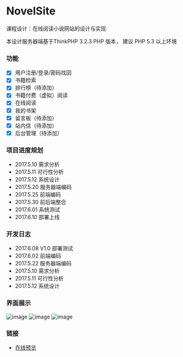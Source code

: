 # NovelSite
课程设计：在线阅读小说网站的设计与实现

本设计服务器端基于ThinkPHP 3.2.3
PHP 版本， 建议 PHP 5.3 以上环境

### 功能
 - [x] 用户注册/登录/密码找回
 - [x] 书籍检索
 - [x] 排行榜（待添加）
 - [x] 书籍付费（虚拟）阅读
 - [x] 在线阅读
 - [x] 我的书架
 - [x] 留言板（待添加）
 - [x] 站内信（待添加）
 - [x] 后台管理（待添加）

### 项目进度规划
 - 2017.5.10 需求分析
 - 2017.5.11 可行性分析
 - 2017.5.12 系统设计
 - 2017.5.20 服务器端编码
 - 2017.5.25 前端编码
 - 2017.5.30 前后端整合
 - 2017.6.01 系统测试
 - 2017.6.10 部署上线

### 开发日志
 - 2017.6.08 V1.0 部署测试
 - 2017.6.02 前端编码
 - 2017.5.22 服务器端编码
 - 2017.5.10 需求分析
 - 2017.5.11 可行性分析
 - 2017.5.12 系统设计

### 界面展示
![image](https://github.com/WalkingFrog/NovelSite/raw/master/Other/screenshot-1.png)
![image](https://github.com/WalkingFrog/NovelSite/raw/master/Other/screenshot-2.png)
![image](https://github.com/WalkingFrog/NovelSite/raw/master/Other/screenshot-3.png)

### 链接
 - [在线预览](http://novel.t-otaku.com/)
